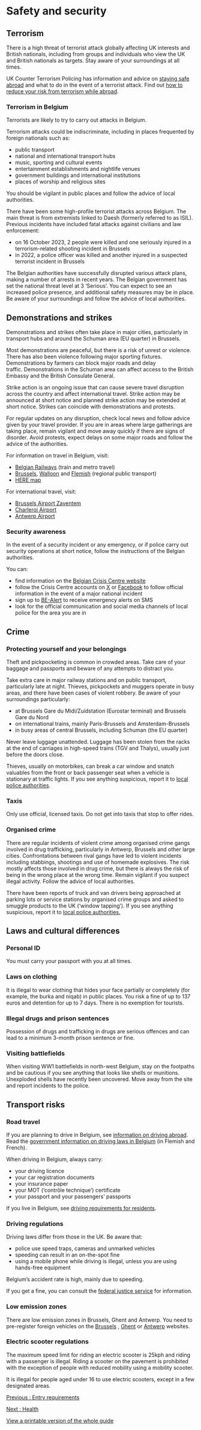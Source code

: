 # Safety and security

## Terrorism

There is a high threat of terrorist attack globally affecting UK interests and British nationals, including from groups and individuals who view the UK and British nationals as targets. Stay aware of your surroundings at all times.

UK Counter Terrorism Policing has information and advice on [staying safe abroad](https://www.counterterrorism.police.uk/safetyadvice/) and what to do in the event of a terrorist attack. Find out [how to reduce your risk from terrorism while abroad](https://www.gov.uk/guidance/reduce-your-risk-from-terrorism-while-abroad).

### Terrorism in Belgium

Terrorists are likely to try to carry out attacks in Belgium.

Terrorism attacks could be indiscriminate, including in places frequented by foreign nationals such as:

* public transport
* national and international transport hubs
* music, sporting and cultural events
* entertainment establishments and nightlife venues
* government buildings and international institutions
* places of worship and religious sites

You should be vigilant in public places and follow the advice of local authorities.

There have been some high-profile terrorist attacks across Belgium. The main threat is from extremists linked to Daesh (formerly referred to as ISIL). Previous incidents have included fatal attacks against civilians and law enforcement:

* on 16 October 2023, 2 people were killed and one seriously injured in a terrorism-related shooting incident in Brussels
* in 2022, a police officer was killed and another injured in a suspected terrorist incident in Brussels

The Belgian authorities have successfully disrupted various attack plans, making a number of arrests in recent years. The Belgian government has set the national threat level at 3 ‘Serious’. You can expect to see an increased police presence, and additional safety measures may be in place. Be aware of your surroundings and follow the advice of local authorities.

## Demonstrations and strikes

Demonstrations and strikes often take place in major cities, particularly in transport hubs and around the Schuman area (EU quarter) in Brussels.

Most demonstrations are peaceful, but there is a risk of unrest or violence. There has also been violence following major sporting fixtures. Demonstrations by farmers can block major roads and delay traffic. Demonstrations in the Schuman area can affect access to the British Embassy and the British Consulate General.

Strike action is an ongoing issue that can cause severe travel disruption across the country and affect international travel. Strike action may be announced at short notice and planned strike action may be extended at short notice. Strikes can coincide with demonstrations and protests.

For regular updates on any disruption, check local news and follow advice given by your travel provider. If you are in areas where large gatherings are taking place, remain vigilant and move away quickly if there are signs of disorder. Avoid protests, expect delays on some major roads and follow the advice of the authorities.

For information on travel in Belgium, visit:

* [Belgian Railways](https://www.belgiantrain.be/en) (train and metro travel)
* [Brussels](https://www.stib-mivb.be/index.htm?l=en), [Walloon](https://www.letec.be/) and [Flemish](https://www.delijn.be/en/) (regional public transport)
* [HERE map](https://wego.here.com/?map=50.84439,4.35607,16,omv)

For international travel, visit:

* [Brussels Airport Zaventem](https://www.brusselsairport.be/en/passengers)
* [Charleroi Airport](https://www.brussels-charleroi-airport.com/)
* [Antwerp Airport](https://www.antwerp-airport.com/)

### Security awareness

In the event of a security incident or any emergency, or if police carry out security operations at short notice, follow the instructions of the Belgian authorities.

You can:

* find information on the [Belgian Crisis Centre website](https://crisiscenter.be/en/what-can-you-do/stay-informed/official-information-channels)
* follow the Crisis Centre accounts on [X](https://x.com/CrisiscenterBE) or [Facebook](https://www.facebook.com/CrisiscenterBE) to follow official information in the event of a major national incident
* sign up to [BE-Alert](https://www.be-alert.be/en) to receive emergency alerts on SMS
* look for the official communication and social media channels of local police for the area you are in

## Crime

### Protecting yourself and your belongings

Theft and pickpocketing is common in crowded areas. Take care of your baggage and passports and beware of any attempts to distract you.

Take extra care in major railway stations and on public transport, particularly late at night. Thieves, pickpockets and muggers operate in busy areas, and there have been cases of violent robbery. Be aware of your surroundings particularly:

* at Brussels Gare du Midi/Zuidstation (Eurostar terminal) and Brussels Gare du Nord
* on international trains, mainly Paris-Brussels and Amsterdam-Brussels
* in busy areas of central Brussels, including Schuman (the EU quarter)

Never leave luggage unattended. Luggage has been stolen from the racks at the end of carriages in high-speed trains (TGV and Thalys), usually just before the doors close.

Thieves, usually on motorbikes, can break a car window and snatch valuables from the front or back passenger seat when a vehicle is stationary at traffic lights. If you see anything suspicious, report it to [local police authorities](https://www.politie.be/5998/nl/contact).

### Taxis

Only use official, licensed taxis. Do not get into taxis that stop to offer rides.

### Organised crime

There are regular incidents of violent crime among organised crime gangs involved in drug trafficking, particularly in Antwerp, Brussels and other large cities. Confrontations between rival gangs have led to violent incidents including stabbings, shootings and use of homemade explosives. The risk mostly affects those involved in drug crime, but there is always the risk of being in the wrong place at the wrong time. Remain vigilant if you suspect illegal activity. Follow the advice of local authorities.

There have been reports of truck and van drivers being approached at parking lots or service stations by organised crime groups and asked to smuggle products to the UK (‘window tapping’). If you see anything suspicious, report it to [local police authorities.](https://www.politie.be/5998/nl/contact)

## Laws and cultural differences

### Personal ID

You must carry your passport with you at all times.

### Laws on clothing

It is illegal to wear clothing that hides your face partially or completely (for example, the burka and niqab) in public places. You risk a fine of up to 137 euros and detention for up to 7 days. There is no exemption for tourists.

### Illegal drugs and prison sentences

Possession of drugs and trafficking in drugs are serious offences and can lead to a minimum 3-month prison sentence or fine.

### Visiting battlefields

When visiting WW1 battlefields in north-west Belgium, stay on the footpaths and be cautious if you see anything that looks like shells or munitions. Unexploded shells have recently been uncovered. Move away from the site and report incidents to the police.

## Transport risks

### Road travel

If you are planning to drive in Belgium, see [information on driving abroad](https://www.gov.uk/driving-abroad). Read the [government information on driving laws in Belgium](https://mobilit.belgium.be/nl/weg/rijden/wegcode-verkeersregels-en-sancties) (in Flemish and French).

When driving in Belgium, always carry:

* your driving licence
* your car registration documents
* your insurance paper
* your MOT (‘contrôle technique’) certificate
* your passport and your passengers’ passports

If you live in Belgium, see [driving requirements for residents](https://www.gov.uk/guidance/living-in-belgium#driving-in-belgium).

### Driving regulations

Driving laws differ from those in the UK. Be aware that:

* police use speed traps, cameras and unmarked vehicles
* speeding can result in an on-the-spot fine
* using a mobile phone while driving is illegal, unless you are using hands-free equipment

Belgium’s accident rate is high, mainly due to speeding.

If you get a fine, you can consult the [federal justice service](https://justonweb.be/fines/online-help) for information.

### Low emission zones

There are low emission zones in Brussels, Ghent and Antwerp. You need to pre-register foreign vehicles on the [Brussels](https://lez.brussels/mytax/en/registration) , [Ghent](https://stad.gent/en/mobility-ghent/low-emission-zone-ghent) or [Antwerp](https://www.slimnaarantwerpen.be/en/LEZ/registration/overview) websites.

### Electric scooter regulations

The maximum speed limit for riding an electric scooter is 25kph and riding with a passenger is illegal. Riding a scooter on the pavement is prohibited with the exception of people with reduced mobility using a mobility scooter.

It is illegal for people aged under 16 to use electric scooters, except in a few designated areas.

[Previous
:
Entry requirements](/foreign-travel-advice/belgium/entry-requirements)

[Next
:
Health](/foreign-travel-advice/belgium/health)

[View a printable version of the whole guide](/foreign-travel-advice/belgium/print)
